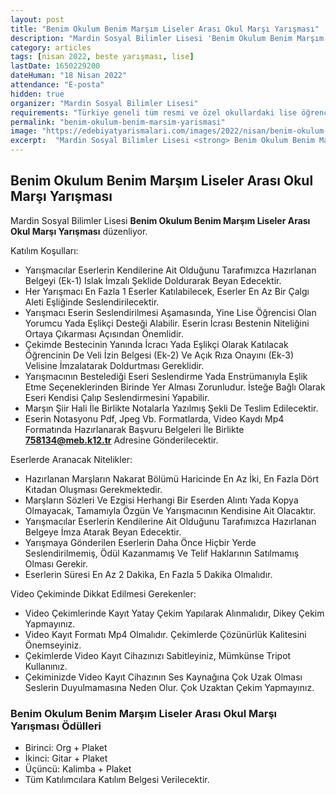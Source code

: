 ```yaml
---
layout: post
title: "Benim Okulum Benim Marşım Liseler Arası Okul Marşı Yarışması"
description: "Mardin Sosyal Bilimler Lisesi 'Benim Okulum Benim Marşım Liseler Arası Okul Marşı Yarışması' düzenliyor."
category: articles
tags: [nisan 2022, beste yarışması, lise]
lastDate: 1650229200
dateHuman: "18 Nisan 2022"
attendance: "E-posta"
hidden: true
organizer: "Mardin Sosyal Bilimler Lisesi"
requirements: "Türkiye geneli tüm resmi ve özel okullardaki lise öğrencileri katılabilir."
permalink: "benim-okulum-benim-marsim-yarismasi"
image: "https://edebiyatyarismalari.com/images/2022/nisan/benim-okulum-benim-marsim-yarismasi.jpg"
excerpt:  "Mardin Sosyal Bilimler Lisesi <strong> Benim Okulum Benim Marşım Liseler Arası Okul Marşı Yarışması </strong> düzenliyor."
---
```


## Benim Okulum Benim Marşım Liseler Arası Okul Marşı Yarışması
Mardin Sosyal Bilimler Lisesi **Benim Okulum Benim Marşım Liseler Arası Okul Marşı Yarışması** düzenliyor.


Katılım Koşulları:
- Yarışmacılar Eserlerin Kendilerine Ait Olduğunu Tarafımızca Hazırlanan Belgeyi (Ek-1) Islak İmzalı Şeklide Doldurarak Beyan Edecektir.
- Her Yarışmacı En Fazla 1 Eserler Katılabilecek, Eserler En Az Bir Çalgı Aleti Eşliğinde Seslendirilecektir.
- Yarışmacı Eserin Seslendirilmesi Aşamasında, Yine Lise Öğrencisi Olan Yorumcu Yada Eşlikçi Desteği Alabilir. Eserin İcrası Bestenin Niteliğini Ortaya Çıkarması Açısından Önemlidir.
- Çekimde Bestecinin Yanında İcracı Yada Eşlikçi Olarak Katılacak Öğrencinin De Veli İzin Belgesi (Ek-2) Ve Açık Rıza Onayını (Ek-3) Velisine İmzalatarak Doldurtması Gereklidir.
- Yarışmacının Bestelediği Eseri Seslendirme Yada Enstrümanıyla Eşlik Etme Seçeneklerinden Birinde Yer Alması Zorunludur. İsteğe Bağlı Olarak Eseri Kendisi Çalıp Seslendirmesini Yapabilir.
- Marşın Şiir Hali İle Birlikte Notalarla Yazılmış Şekli De Teslim Edilecektir.
- Eserin Notasyonu Pdf, Jpeg Vb. Formatlarda, Video Kaydı Mp4 Formatında Hazırlanarak Başvuru Belgeleri İle Birlikte **758134@meb.k12.tr** Adresine Gönderilecektir.


Eserlerde Aranacak Nitelikler:
- Hazırlanan Marşların Nakarat Bölümü Haricinde En Az İki, En Fazla Dört Kıtadan Oluşması Gerekmektedir.
- Marşların Sözleri Ve Ezgisi Herhangi Bir Eserden Alıntı Yada Kopya Olmayacak, Tamamıyla Özgün Ve Yarışmacının Kendisine Ait Olacaktır.
- Yarışmacılar Eserlerin Kendilerine Ait Olduğunu Tarafımızca Hazırlanan Belgeye İmza Atarak Beyan Edecektir.
- Yarışmaya Gönderilen Eserlerin Daha Önce Hiçbir Yerde Seslendirilmemiş, Ödül Kazanmamış Ve Telif Haklarının Satılmamış Olması Gerekir.
- Eserlerin Süresi En Az 2 Dakika, En Fazla 5 Dakika Olmalıdır.

Video Çekiminde Dikkat Edilmesi Gerekenler:
- Video Çekimlerinde Kayıt Yatay Çekim Yapılarak Alınmalıdır, Dikey Çekim Yapmayınız.
- Video Kayıt Formatı Mp4 Olmalıdır. Çekimlerde Çözünürlük Kalitesini Önemseyiniz.
- Çekimlerde Video Kayıt Cihazınızı Sabitleyiniz, Mümkünse Tripot Kullanınız.
- Çekiminizde Video Kayıt Cihazının Ses Kaynağına Çok Uzak Olması Seslerin Duyulmamasına Neden Olur. Çok Uzaktan Çekim Yapmayınız.


### Benim Okulum Benim Marşım Liseler Arası Okul Marşı Yarışması Ödülleri
- Birinci: Org + Plaket
- İkinci: Gitar + Plaket
- Üçüncü: Kalimba + Plaket
- Tüm Katılımcılara Katılım Belgesi Verilecektir.